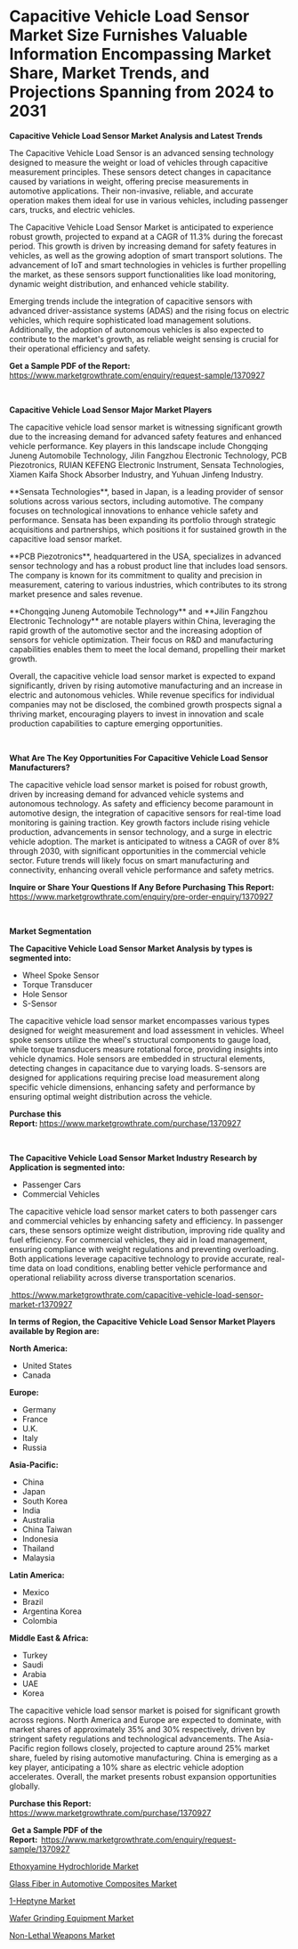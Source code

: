 <p><h1>Capacitive Vehicle Load Sensor Market Size Furnishes Valuable Information Encompassing Market Share, Market Trends, and Projections Spanning from 2024 to 2031</h1></p><p><strong>Capacitive Vehicle Load Sensor Market Analysis and Latest Trends</strong></p>
<p><p>The Capacitive Vehicle Load Sensor is an advanced sensing technology designed to measure the weight or load of vehicles through capacitive measurement principles. These sensors detect changes in capacitance caused by variations in weight, offering precise measurements in automotive applications. Their non-invasive, reliable, and accurate operation makes them ideal for use in various vehicles, including passenger cars, trucks, and electric vehicles.</p><p>The Capacitive Vehicle Load Sensor Market is anticipated to experience robust growth, projected to expand at a CAGR of 11.3% during the forecast period. This growth is driven by increasing demand for safety features in vehicles, as well as the growing adoption of smart transport solutions. The advancement of IoT and smart technologies in vehicles is further propelling the market, as these sensors support functionalities like load monitoring, dynamic weight distribution, and enhanced vehicle stability.</p><p>Emerging trends include the integration of capacitive sensors with advanced driver-assistance systems (ADAS) and the rising focus on electric vehicles, which require sophisticated load management solutions. Additionally, the adoption of autonomous vehicles is also expected to contribute to the market's growth, as reliable weight sensing is crucial for their operational efficiency and safety.</p></p>
<p><strong>Get a Sample PDF of the Report:&nbsp;</strong> <a href="https://www.marketgrowthrate.com/enquiry/request-sample/1370927">https://www.marketgrowthrate.com/enquiry/request-sample/1370927</a></p>
<p>&nbsp;</p>
<p><strong>Capacitive Vehicle Load Sensor Major Market Players</strong></p>
<p><p>The capacitive vehicle load sensor market is witnessing significant growth due to the increasing demand for advanced safety features and enhanced vehicle performance. Key players in this landscape include Chongqing Juneng Automobile Technology, Jilin Fangzhou Electronic Technology, PCB Piezotronics, RUIAN KEFENG Electronic Instrument, Sensata Technologies, Xiamen Kaifa Shock Absorber Industry, and Yuhuan Jinfeng Industry.</p><p>**Sensata Technologies**, based in Japan, is a leading provider of sensor solutions across various sectors, including automotive. The company focuses on technological innovations to enhance vehicle safety and performance. Sensata has been expanding its portfolio through strategic acquisitions and partnerships, which positions it for sustained growth in the capacitive load sensor market. </p><p>**PCB Piezotronics**, headquartered in the USA, specializes in advanced sensor technology and has a robust product line that includes load sensors. The company is known for its commitment to quality and precision in measurement, catering to various industries, which contributes to its strong market presence and sales revenue. </p><p>**Chongqing Juneng Automobile Technology** and **Jilin Fangzhou Electronic Technology** are notable players within China, leveraging the rapid growth of the automotive sector and the increasing adoption of sensors for vehicle optimization. Their focus on R&D and manufacturing capabilities enables them to meet the local demand, propelling their market growth.</p><p>Overall, the capacitive vehicle load sensor market is expected to expand significantly, driven by rising automotive manufacturing and an increase in electric and autonomous vehicles. While revenue specifics for individual companies may not be disclosed, the combined growth prospects signal a thriving market, encouraging players to invest in innovation and scale production capabilities to capture emerging opportunities.</p></p>
<p>&nbsp;</p>
<p><strong>What Are The Key Opportunities For Capacitive Vehicle Load Sensor Manufacturers?</strong></p>
<p><p>The capacitive vehicle load sensor market is poised for robust growth, driven by increasing demand for advanced vehicle systems and autonomous technology. As safety and efficiency become paramount in automotive design, the integration of capacitive sensors for real-time load monitoring is gaining traction. Key growth factors include rising vehicle production, advancements in sensor technology, and a surge in electric vehicle adoption. The market is anticipated to witness a CAGR of over 8% through 2030, with significant opportunities in the commercial vehicle sector. Future trends will likely focus on smart manufacturing and connectivity, enhancing overall vehicle performance and safety metrics.</p></p>
<p><strong>Inquire or Share Your Questions If Any Before Purchasing This Report:</strong> <a href="https://www.marketgrowthrate.com/enquiry/pre-order-enquiry/1370927">https://www.marketgrowthrate.com/enquiry/pre-order-enquiry/1370927</a></p>
<p>&nbsp;</p>
<p><strong>Market Segmentation</strong></p>
<p><strong>The Capacitive Vehicle Load Sensor Market Analysis by types is segmented into:</strong></p>
<p><ul><li>Wheel Spoke Sensor</li><li>Torque Transducer</li><li>Hole Sensor</li><li>S-Sensor</li></ul></p>
<p><p>The capacitive vehicle load sensor market encompasses various types designed for weight measurement and load assessment in vehicles. Wheel spoke sensors utilize the wheel's structural components to gauge load, while torque transducers measure rotational force, providing insights into vehicle dynamics. Hole sensors are embedded in structural elements, detecting changes in capacitance due to varying loads. S-sensors are designed for applications requiring precise load measurement along specific vehicle dimensions, enhancing safety and performance by ensuring optimal weight distribution across the vehicle.</p></p>
<p><strong>Purchase this Report:&nbsp;</strong><a href="https://www.marketgrowthrate.com/purchase/1370927">https://www.marketgrowthrate.com/purchase/1370927</a></p>
<p>&nbsp;</p>
<p><strong>The Capacitive Vehicle Load Sensor Market Industry Research by Application is segmented into:</strong></p>
<p><ul><li>Passenger Cars</li><li>Commercial Vehicles</li></ul></p>
<p><p>The capacitive vehicle load sensor market caters to both passenger cars and commercial vehicles by enhancing safety and efficiency. In passenger cars, these sensors optimize weight distribution, improving ride quality and fuel efficiency. For commercial vehicles, they aid in load management, ensuring compliance with weight regulations and preventing overloading. Both applications leverage capacitive technology to provide accurate, real-time data on load conditions, enabling better vehicle performance and operational reliability across diverse transportation scenarios.</p></p>
<p><a href="https://www.marketgrowthrate.com/capacitive-vehicle-load-sensor-market-r1370927">&nbsp;https://www.marketgrowthrate.com/capacitive-vehicle-load-sensor-market-r1370927</a></p>
<p><strong>In terms of Region, the Capacitive Vehicle Load Sensor Market Players available by Region are:</strong></p>
<p>
    <p> <strong> North America: </strong>
        <ul>
            <li>United States</li>
            <li>Canada</li>
        </ul>
        </p> 
    <p> <strong> Europe: </strong>
        <ul>
            <li>Germany</li>
            <li>France</li>
            <li>U.K.</li>
            <li>Italy</li>
            <li>Russia</li>
        </ul>
        </p> 
    <p> <strong> Asia-Pacific: </strong>
        <ul>
            <li>China</li>
            <li>Japan</li>
            <li>South Korea</li>
            <li>India</li>
            <li>Australia</li>
            <li>China Taiwan</li>
            <li>Indonesia</li>
            <li>Thailand</li>
            <li>Malaysia</li>
        </ul>
        </p> 
    <p> <strong> Latin America: </strong>
        <ul>
            <li>Mexico</li>
            <li>Brazil</li>
            <li>Argentina Korea</li>
            <li>Colombia</li>
        </ul>
        </p> 
    <p> <strong> Middle East & Africa: </strong>
        <ul>
            <li>Turkey</li>
            <li>Saudi</li>
            <li>Arabia</li>
            <li>UAE</li>
            <li>Korea</li>
        </ul>
    </p>
    </p>
<p><p>The capacitive vehicle load sensor market is poised for significant growth across regions. North America and Europe are expected to dominate, with market shares of approximately 35% and 30% respectively, driven by stringent safety regulations and technological advancements. The Asia-Pacific region follows closely, projected to capture around 25% market share, fueled by rising automotive manufacturing. China is emerging as a key player, anticipating a 10% share as electric vehicle adoption accelerates. Overall, the market presents robust expansion opportunities globally.</p></p>
<p><strong>Purchase this Report: </strong><a href="https://www.marketgrowthrate.com/purchase/1370927">https://www.marketgrowthrate.com/purchase/1370927</a></p>
<p>&nbsp;<strong>Get a Sample PDF of the Report:&nbsp;&nbsp;</strong><a href="https://www.marketgrowthrate.com/enquiry/request-sample/1370927">https://www.marketgrowthrate.com/enquiry/request-sample/1370927</a></p>
<p><strong></strong></p>
<p><p><a href="https://issuu.com/reportprime-2/docs/ethoxyamine-hydrochloride-market-si_6473e57d5ac63d">Ethoxyamine Hydrochloride Market</a></p><p><a href="https://medium.com/@nzpakgyl76/glass-fiber-in-automotive-composites-market-overview-regional-outlook-and-competitive-strategies-07fd399e854d?postPublishedType=repub">Glass Fiber in Automotive Composites Market</a></p><p><a href="https://issuu.com/reportprime-2/docs/1-heptyne-market-size-2030.pptx_8bf329a01fbf1b">1-Heptyne Market</a></p><p><a href="https://www.linkedin.com/pulse/wafer-grinding-equipment-market-size-growth-industry-analysis-ugghc">Wafer Grinding Equipment Market</a></p><p><a href="https://medium.com/@nzpakgyl76/non-lethal-weapons-market-trends-and-analysis-opportunities-and-challenges-for-future-growth-aadb565a4460">Non-Lethal Weapons Market</a></p></p>